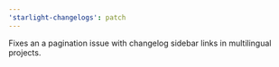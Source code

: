 ```yaml
---
'starlight-changelogs': patch
---
```


Fixes an a pagination issue with changelog sidebar links in multilingual projects.
